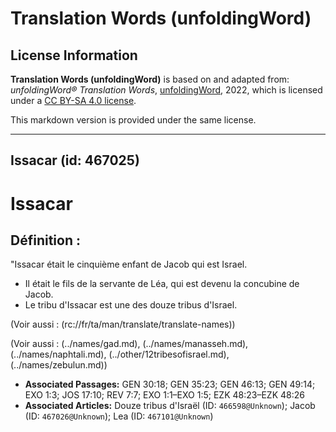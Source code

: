 # Translation Words (unfoldingWord)

## License Information

**Translation Words (unfoldingWord)** is based on and adapted from: _unfoldingWord® Translation Words_, [unfoldingWord](https://unfoldingword.org/utw), 2022, which is licensed under a [CC BY-SA 4.0 license](https://creativecommons.org/licenses/by-sa/4.0/legalcode.en).

This markdown version is provided under the same license.



--------------------------------

## Issacar (id: 467025)

Issacar
=======

Définition :
------------

"Issacar était le cinquième enfant de Jacob qui est Israel.

* Il était le fils de la servante de Léa, qui est devenu la concubine de Jacob.
* Le tribu d'Issacar est une des douze tribus d'Israel.

(Voir aussi : (rc://fr/ta/man/translate/translate\-names))

(Voir aussi : (../names/gad.md), (../names/manasseh.md), (../names/naphtali.md), (../other/12tribesofisrael.md), (../names/zebulun.md))

* **Associated Passages:** GEN 30:18; GEN 35:23; GEN 46:13; GEN 49:14; EXO 1:3; JOS 17:10; REV 7:7; EXO 1:1–EXO 1:5; EZK 48:23–EZK 48:26
* **Associated Articles:** Douze tribus d'Israël (ID: `466598@Unknown`); Jacob (ID: `467026@Unknown`); Lea (ID: `467101@Unknown`)

